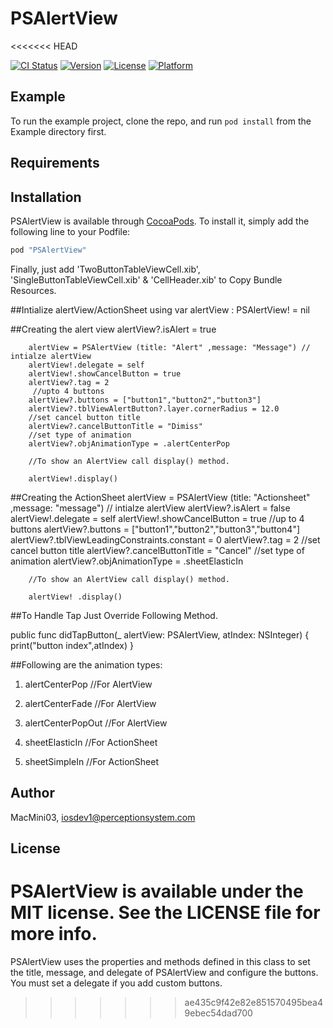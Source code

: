 # PSAlertView
<<<<<<< HEAD

[![CI Status](http://img.shields.io/travis/MacMini03/PSAlertView.svg?style=flat)](https://travis-ci.org/MacMini03/PSAlertView)
[![Version](https://img.shields.io/cocoapods/v/PSAlertView.svg?style=flat)](http://cocoapods.org/pods/PSAlertView)
[![License](https://img.shields.io/cocoapods/l/PSAlertView.svg?style=flat)](http://cocoapods.org/pods/PSAlertView)
[![Platform](https://img.shields.io/cocoapods/p/PSAlertView.svg?style=flat)](http://cocoapods.org/pods/PSAlertView)

## Example

To run the example project, clone the repo, and run `pod install` from the Example directory first.

## Requirements

## Installation

PSAlertView is available through [CocoaPods](http://cocoapods.org). To install
it, simply add the following line to your Podfile:

```ruby
pod "PSAlertView"
```
Finally, just add 'TwoButtonTableViewCell.xib', 'SingleButtonTableViewCell.xib' & 'CellHeader.xib'  to Copy Bundle Resources.

##Intialize alertView/ActionSheet using 
    var  alertView : PSAlertView! = nil


##Creating the alert view
        alertView?.isAlert = true

        alertView = PSAlertView (title: "Alert" ,message: "Message") // intialze alertView
        alertView!.delegate = self
        alertView!.showCancelButton = true
        alertView?.tag = 2
         //upto 4 buttons
        alertView?.buttons = ["button1","button2","button3"]
        alertView?.tblViewAlertButton?.layer.cornerRadius = 12.0
        //set cancel button title
        alertView?.cancelButtonTitle = "Dimiss"
        //set type of animation
        alertView?.objAnimationType = .alertCenterPop
        
        //To show an AlertView call display() method.
        
        alertView!.display()

##Creating the ActionSheet
        alertView = PSAlertView (title: "Actionsheet" ,message: "message") // intialze alertView
        alertView?.isAlert = false
        alertView!.delegate = self
        alertView!.showCancelButton = true
        //up to 4 buttons
        alertView?.buttons =  ["button1","button2","button3","button4"]
        alertView?.tblViewLeadingConstraints.constant = 0
        alertView?.tag = 2
         //set cancel button title
        alertView?.cancelButtonTitle = "Cancel"
         //set type of animation
        alertView?.objAnimationType = .sheetElasticIn
        
        //To show an AlertView call display() method.
        
        alertView! .display()

##To Handle Tap Just Override Following Method.

public func didTapButton(_ alertView: PSAlertView, atIndex: NSInteger) {
        print("button index",atIndex)
    }



##Following are the animation types:
1. alertCenterPop //For AlertView
    
2. alertCenterFade //For AlertView

3. alertCenterPopOut //For AlertView

4. sheetElasticIn //For ActionSheet

5. sheetSimpleIn //For ActionSheet
    


## Author

MacMini03, iosdev1@perceptionsystem.com

## License

PSAlertView is available under the MIT license. See the LICENSE file for more info.
=======
PSAlertView uses the properties and methods defined in this class to set the title, message, and delegate of PSAlertView and configure the buttons. You must set a delegate if you add custom buttons.
>>>>>>> ae435c9f42e82e851570495bea49ebec54dad700
